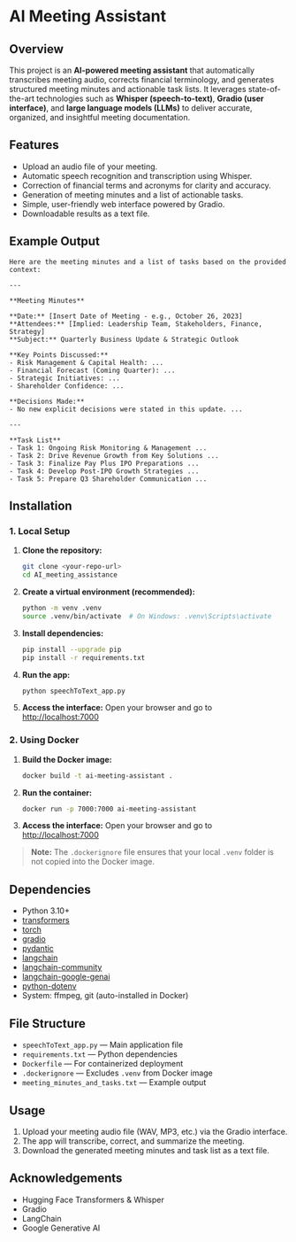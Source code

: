 # AI Meeting Assistant

## Overview
This project is an **AI-powered meeting assistant** that automatically transcribes meeting audio, corrects financial terminology, and generates structured meeting minutes and actionable task lists. It leverages state-of-the-art technologies such as **Whisper (speech-to-text)**, **Gradio (user interface)**, and **large language models (LLMs)** to deliver accurate, organized, and insightful meeting documentation.

## Features
- Upload an audio file of your meeting.
- Automatic speech recognition and transcription using Whisper.
- Correction of financial terms and acronyms for clarity and accuracy.
- Generation of meeting minutes and a list of actionable tasks.
- Simple, user-friendly web interface powered by Gradio.
- Downloadable results as a text file.

## Example Output
```
Here are the meeting minutes and a list of tasks based on the provided context:

---

**Meeting Minutes**

**Date:** [Insert Date of Meeting - e.g., October 26, 2023]
**Attendees:** [Implied: Leadership Team, Stakeholders, Finance, Strategy]
**Subject:** Quarterly Business Update & Strategic Outlook

**Key Points Discussed:**
- Risk Management & Capital Health: ...
- Financial Forecast (Coming Quarter): ...
- Strategic Initiatives: ...
- Shareholder Confidence: ...

**Decisions Made:**
- No new explicit decisions were stated in this update. ...

---

**Task List**
- Task 1: Ongoing Risk Monitoring & Management ...
- Task 2: Drive Revenue Growth from Key Solutions ...
- Task 3: Finalize Pay Plus IPO Preparations ...
- Task 4: Develop Post-IPO Growth Strategies ...
- Task 5: Prepare Q3 Shareholder Communication ...
```

## Installation
### 1. Local Setup
1. **Clone the repository:**
   ```bash
   git clone <your-repo-url>
   cd AI_meeting_assistance
   ```
2. **Create a virtual environment (recommended):**
   ```bash
   python -m venv .venv
   source .venv/bin/activate  # On Windows: .venv\Scripts\activate
   ```
3. **Install dependencies:**
   ```bash
   pip install --upgrade pip
   pip install -r requirements.txt
   ```
4. **Run the app:**
   ```bash
   python speechToText_app.py
   ```
5. **Access the interface:**
   Open your browser and go to [http://localhost:7000](http://localhost:7000)

### 2. Using Docker
1. **Build the Docker image:**
   ```bash
   docker build -t ai-meeting-assistant .
   ```
2. **Run the container:**
   ```bash
   docker run -p 7000:7000 ai-meeting-assistant
   ```
3. **Access the interface:**
   Open your browser and go to [http://localhost:7000](http://localhost:7000)

> **Note:** The `.dockerignore` file ensures that your local `.venv` folder is not copied into the Docker image.

## Dependencies
- Python 3.10+
- [transformers](https://pypi.org/project/transformers/)
- [torch](https://pypi.org/project/torch/)
- [gradio](https://pypi.org/project/gradio/)
- [pydantic](https://pypi.org/project/pydantic/)
- [langchain](https://pypi.org/project/langchain/)
- [langchain-community](https://pypi.org/project/langchain-community/)
- [langchain-google-genai](https://pypi.org/project/langchain-google-genai/)
- [python-dotenv](https://pypi.org/project/python-dotenv/)
- System: ffmpeg, git (auto-installed in Docker)

## File Structure
- `speechToText_app.py` — Main application file
- `requirements.txt` — Python dependencies
- `Dockerfile` — For containerized deployment
- `.dockerignore` — Excludes `.venv` from Docker image
- `meeting_minutes_and_tasks.txt` — Example output

## Usage
1. Upload your meeting audio file (WAV, MP3, etc.) via the Gradio interface.
2. The app will transcribe, correct, and summarize the meeting.
3. Download the generated meeting minutes and task list as a text file.

## Acknowledgements
- Hugging Face Transformers & Whisper
- Gradio
- LangChain
- Google Generative AI 